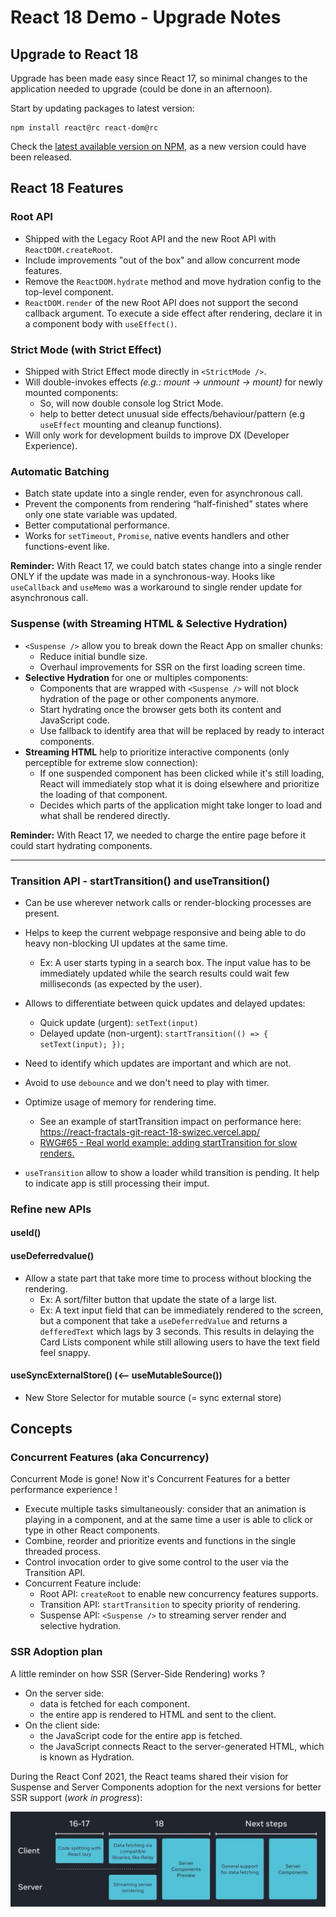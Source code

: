 # React 18 Demo - Upgrade Notes

## Upgrade to React 18

Upgrade has been made easy since React 17, so minimal changes to the application needed to upgrade (could be done in an afternoon).

Start by updating packages to latest version:

```
npm install react@rc react-dom@rc
```

Check the [latest available version on NPM,](https://www.npmjs.com/package/react) as a new version could have been released.

## React 18 Features

### Root API

-   Shipped with the Legacy Root API and the new Root API with `ReactDOM.createRoot`.
-   Include improvements "out of the box" and allow concurrent mode features.
-   Remove the `ReactDOM.hydrate` method and move hydration config to the top-level component.
-   `ReactDOM.render` of the new Root API does not support the second callback argument. To execute a side effect after rendering, declare it in a component body with `useEffect()`.

### Strict Mode (with Strict Effect)

-   Shipped with Strict Effect mode directly in `<StrictMode />`.
-   Will double-invokes effects _(e.g.: mount → unmount → mount)_ for newly mounted components:
    -   So, will now double console log Strict Mode.
    -   help to better detect unusual side effects/behaviour/pattern (e.g `useEffect` mounting and cleanup functions).
-   Will only work for development builds to improve DX (Developer Experience).

### Automatic Batching

-   Batch state update into a single render, even for asynchronous call.
-   Prevent the components from rendering “half-finished” states where only one state variable was updated.
-   Better computational performance.
-   Works for `setTimeout`, `Promise`, native events handlers and other functions-event like.

**Reminder:** With React 17, we could batch states change into a single render ONLY if the update was made in a synchronous-way. Hooks like `useCallback` and `useMemo` was a workaround to single render update for asynchronous call.

### Suspense (with Streaming HTML & Selective Hydration)

-   `<Suspense />` allow you to break down the React App on smaller chunks:
    -   Reduce initial bundle size.
    -   Overhaul improvements for SSR on the first loading screen time.
-   **Selective Hydration** for one or multiples components:
    -   Components that are wrapped with `<Suspense />` will not block hydration of the page or other components anymore.
    -   Start hydrating once the browser gets both its content and JavaScript code.
    -   Use fallback to identify area that will be replaced by ready to interact components.
-   **Streaming HTML** help to prioritize interactive components (only perceptible for extreme slow connection):
    -   If one suspended component has been clicked while it's still loading, React will immediately stop what it is doing elsewhere and prioritize the loading of that component.
    -   Decides which parts of the application might take longer to load and what shall be rendered directly.

**Reminder:** With React 17, we needed to charge the entire page before it could start hydrating components.

---

### Transition API - startTransition() and useTransition()

-   Can be use wherever network calls or render-blocking processes are present.

-   Helps to keep the current webpage responsive and being able to do heavy non-blocking UI updates at the same time.
    -   Ex: A user starts typing in a search box. The input value has to be immediately updated while the search results could wait few milliseconds (as expected by the user).
-   Allows to differentiate between quick updates and delayed updates:
    -   Quick update (urgent): `setText(input)`
    -   Delayed update (non-urgent): `startTransition(() => { setText(input); });`
-   Need to identify which updates are important and which are not.
-   Avoid to use `debounce` and we don't need to play with timer.
-   Optimize usage of memory for rendering time.
    -   See an example of startTransition impact on performance here: https://react-fractals-git-react-18-swizec.vercel.app/
    -   [RWG#65 - Real world example: adding startTransition for slow renders.](https://github.com/reactwg/react-18/discussions/65)
-   `useTransition` allow to show a loader whild transition is pending. It help to indicate app is still processing their imput.

### Refine new APIs

#### useId()

#### useDeferredvalue()

-   Allow a state part that take more time to process without blocking the rendering.
    -   Ex: A sort/filter button that update the state of a large list.
    -   Ex: A text input field that can be immediately rendered to the screen, but a component that take a `useDeferredValue` and returns a `defferedText` which lags by 3 seconds. This results in delaying the Card Lists component while still allowing users to have the text field feel snappy.

#### useSyncExternalStore() (<-- useMutableSource())

-   New Store Selector for mutable source (= sync external store)

## Concepts

### Concurrent Features (aka Concurrency)

Concurrent Mode is gone! Now it's Concurrent Features for a better performance experience !

-   Execute multiple tasks simultaneously: consider that an animation is playing in a component, and at the same time a user is able to click or type in other React components.
-   Combine, reorder and prioritize events and functions in the single threaded process.
-   Control invocation order to give some control to the user via the Transition API.
-   Concurrent Feature include:
    -   Root API: `createRoot` to enable new concurrency features supports.
    -   Transition API: `startTransition` to specity priority of rendering.
    -   Suspense API: `<Suspense />` to streaming server render and selective hydration.

### SSR Adoption plan

A little reminder on how SSR (Server-Side Rendering) works ?

-   On the server side:
    -   data is fetched for each component.
    -   the entire app is rendered to HTML and sent to the client.
-   On the client side:
    -   the JavaScript code for the entire app is fetched.
    -   the JavaScript connects React to the server-generated HTML, which is known as Hydration.

During the React Conf 2021, the React teams shared their vision for Suspense and Server Components adoption for the next versions for better SSR support (_work in progress_):

![concurrent-feature](./misc/concurrent-features-plan.jpg)
